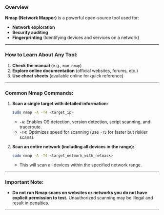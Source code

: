 ### Overview

**Nmap (Network Mapper)** is a powerful open-source tool used for:

- **Network exploration**
- **Security auditing**
- **Fingerprinting** (Identifying devices and services on a network)

---

### How to Learn About Any Tool:

1. **Check the manual** (e.g., `man nmap`)
2. **Explore online documentation** (official websites, forums, etc.)
3. **Use cheat sheets** (available online for quick reference)

---

### Common Nmap Commands:

1. **Scan a single target with detailed information:**
    
    ```bash
    sudo nmap -A -T4 <target_ip>
    ```
    
    - `-A`: Enables OS detection, version detection, script scanning, and traceroute.
    - `-T4`: Optimizes speed for scanning (use `-T5` for faster but riskier scans).
2. **Scan an entire network (including all devices in the range):**
    
    ```bash
    sudo nmap -A -T4 <target_network_with_netmask>
    ```
    
    - This will scan all devices within the specified network range.

---

### Important Note:

- **Do not run Nmap scans on websites or networks you do not have explicit permission to test.** Unauthorized scanning may be illegal and result in penalties.

---
